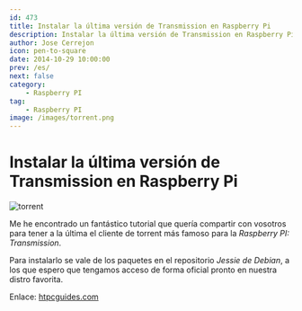 ```yaml
---
id: 473
title: Instalar la última versión de Transmission en Raspberry Pi
description: Instalar la última versión de Transmission en Raspberry Pi
author: Jose Cerrejon
icon: pen-to-square
date: 2014-10-29 10:00:00
prev: /es/
next: false
category:
    - Raspberry PI
tag:
    - Raspberry PI
image: /images/torrent.png
---
```


# Instalar la última versión de Transmission en Raspberry Pi

![torrent](/images/torrent.png)

Me he encontrado un fantástico tutorial que quería compartir con vosotros para tener a la última el cliente de torrent más famoso para la _Raspberry PI: Transmission_.

Para instalarlo se vale de los paquetes en el repositorio _Jessie de Debian_, a los que espero que tengamos acceso de forma oficial pronto en nuestra distro favorita.

Enlace: [htpcguides.com](https://www.htpcguides.com/install-transmission-raspberry-pi-latest-version-raspbian/)
